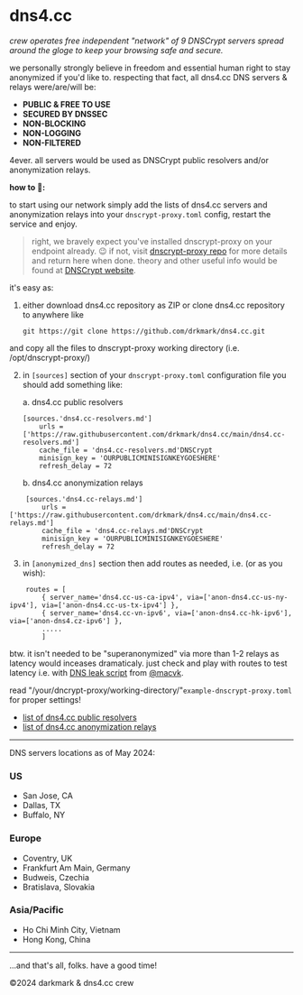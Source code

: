 # dns4.cc
*crew operates free independent "network" of 9 DNSCrypt servers spread around the gloge to keep your browsing safe and secure.*

we personally strongly believe in freedom and essential human right to stay anonymized if you'd like to.
respecting that fact, all dns4.cc DNS servers & relays were/are/will be:

- **PUBLIC & FREE TO USE**
- **SECURED BY DNSSEC**
- **NON-BLOCKING**
- **NON-LOGGING**
- **NON-FILTERED**

4ever. all servers would be used as DNSCrypt public resolvers and/or anonymization relays. 

**how to :checkered_flag::**

to start using our network simply add the lists of dns4.cc servers and anonymization relays into your `dnscrypt-proxy.toml` config, restart the service and enjoy. 

> right, we bravely expect you've installed dnscrypt-proxy on your endpoint already. :wink:
> if not, visit [dnscrypt-proxy repo](https://github.com/DNSCrypt/dnscrypt-proxy) for more details and return here when done. theory and other useful info would be found at [DNSCrypt website](https://dnscrypt.info/).


it's easy as:

1. either download dns4.cc repository as ZIP or clone dns4.cc repository to anywhere like 
    ```
    git https://git clone https://github.com/drkmark/dns4.cc.git
    ```
and copy all the files to dnscrypt-proxy working directory (i.e. /opt/dnscrypt-proxy/)
    

2. in `[sources]` section of your `dnscrypt-proxy.toml` configuration file you should add something like:

    a. dns4.cc public resolvers

    ```
    [sources.'dns4.cc-resolvers.md']
        urls = ['https://raw.githubusercontent.com/drkmark/dns4.cc/main/dns4.cc-resolvers.md']
        cache_file = 'dns4.cc-resolvers.md'DNSCrypt
        minisign_key = 'OURPUBLICMINISIGNKEYGOESHERE'
        refresh_delay = 72
    ```

    b. dns4.cc anonymization relays

```
    [sources.'dns4.cc-relays.md']
        urls = ['https://raw.githubusercontent.com/drkmark/dns4.cc/main/dns4.cc-relays.md']
        cache_file = 'dns4.cc-relays.md'DNSCrypt
        minisign_key = 'OURPUBLICMINISIGNKEYGOESHERE'
        refresh_delay = 72
```

3. in `[anonymized_dns]` section then add routes as needed, i.e. (or as you wish):

```    
    routes = [
        { server_name='dns4.cc-us-ca-ipv4', via=['anon-dns4.cc-us-ny-ipv4'], via=['anon-dns4.cc-us-tx-ipv4'] },
        { server_name='dns4.cc-vn-ipv6', via=['anon-dns4.cc-hk-ipv6'], via=['anon-dns4.cz-ipv6'] },
        .....
        ]
```
btw. it isn't needed to be "superanonymized" via more than 1-2 relays as latency would inceases dramaticaly.
just check and play with routes to test latency i.e. with [DNS leak script](https://github.com/macvk/dnsleaktest/blob/master/dnsleaktest.sh) from [@macvk](https://github.com/macvk).


read "/your/dncrypt-proxy/working-directory/"`example-dnscrypt-proxy.toml` for proper settings!


- [list of dns4.cc public resolvers](https://raw.githubusercontent.com/drkmark/dns4.cc/main/dns4.cc-resolvers.md)
- [list of dns4.cc anonymization relays](https://raw.githubusercontent.com/drkmark/dns4.cc/main/dns4.cc-relays.md)

********************

DNS servers locations as of May 2024:

### US
 - San Jose, CA
 - Dallas, TX
 - Buffalo, NY

### Europe
 - Coventry, UK
 - Frankfurt Am Main, Germany
 - Budweis, Czechia
 - Bratislava, Slovakia

### Asia/Pacific
 - Ho Chi Minh City, Vietnam
 - Hong Kong, China


********************

...and that's all, folks. have a good time!

©2024 darkmark & dns4.cc crew
